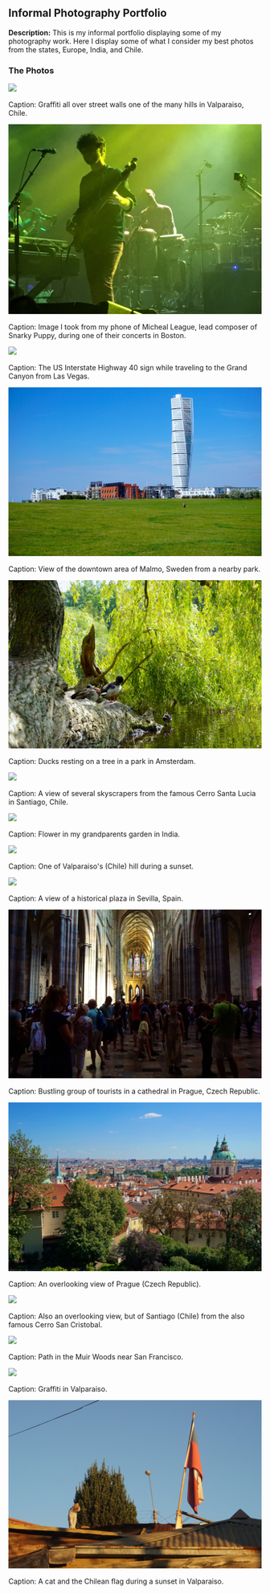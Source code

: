 ## Informal Photography Portfolio

**Description:** This is my informal portfolio displaying some of my photography work. 
Here I display some of what I consider my best photos from the states, Europe, India, and Chile. 

### The Photos

<img src="images/Image1.jpg?raw=true"/>

Caption: Graffiti all over street walls one of the many hills in Valparaiso, Chile.

<img src="images/Image2.jpg?raw=true"/>

Caption: Image I took from my phone of Micheal League, lead composer of Snarky Puppy, 
during one of their concerts in Boston.

<img src="images/Image3.jpg?raw=true"/>

Caption: The US Interstate Highway 40 sign while traveling to the Grand Canyon from Las Vegas.

<img src="images/Image4.jpg?raw=true"/>

Caption: View of the downtown area of Malmo, Sweden from a nearby park.

<img src="images/Image5.jpg?raw=true"/>

Caption: Ducks resting on a tree in a park in Amsterdam.

<img src="images/Image6.jpg?raw=true"/>

Caption: A view of several skyscrapers from the famous Cerro Santa Lucia in Santiago, Chile.

<img src="images/Image7.jpg?raw=true"/>

Caption: Flower in my grandparents garden in India.

<img src="images/Image8.jpg?raw=true"/>

Caption: One of Valparaiso's (Chile) hill during a sunset.

<img src="images/Image9.jpg?raw=true"/>

Caption: A view of a historical plaza in Sevilla, Spain.

<img src="images/Image10.jpg?raw=true"/>

Caption: Bustling group of tourists in a cathedral in Prague, Czech Republic.

<img src="images/Image11.jpg?raw=true"/>

Caption: An overlooking view of Prague (Czech Republic).

<img src="images/Image12.jpg?raw=true"/>

Caption: Also an overlooking view, but of Santiago (Chile) from the also famous Cerro San Cristobal.

<img src="images/Image13.jpg?raw=true"/>

Caption: Path in the Muir Woods near San Francisco.

<img src="images/Image14.jpg?raw=true"/>

Caption: Graffiti in Valparaiso.

<img src="images/Image15.jpg?raw=true"/>

Caption: A cat and the Chilean flag during a sunset in Valparaiso.
